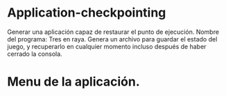 # Application-checkpointing
Generar una aplicación capaz de restaurar el punto de ejecución.
Nombre del programa: Tres en raya.
Genera un archivo para guardar el estado del juego, y recuperarlo en cualquier momento incluso después de haber cerrado la consola. 

# Menu de la aplicación. 
